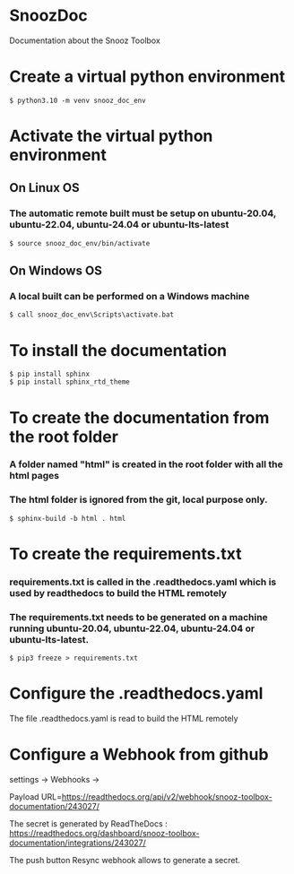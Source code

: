 # SnoozDoc
Documentation about the Snooz Toolbox

# Create a virtual python environment
```
$ python3.10 -m venv snooz_doc_env
```

# Activate the virtual python environment

## On Linux OS
### The automatic remote built must be setup on ubuntu-20.04, ubuntu-22.04, ubuntu-24.04 or ubuntu-lts-latest
```
$ source snooz_doc_env/bin/activate
```

## On Windows OS
### A local built can be performed on a Windows machine
```
$ call snooz_doc_env\Scripts\activate.bat
```

# To install the documentation
```
$ pip install sphinx  
$ pip install sphinx_rtd_theme  
```

# To create the documentation from the root folder
### A folder named "html" is created in the root folder with all the html pages
### The html folder is ignored from the git, local purpose only.
```
$ sphinx-build -b html . html
```

# To create the requirements.txt
### requirements.txt is called in the .readthedocs.yaml which is used by readthedocs to build the HTML remotely
### The requirements.txt needs to be generated on a machine running ubuntu-20.04, ubuntu-22.04, ubuntu-24.04 or ubuntu-lts-latest.
```
$ pip3 freeze > requirements.txt
```

# Configure the .readthedocs.yaml
The file .readthedocs.yaml is read to build the HTML remotely  

# Configure a Webhook from github 
settings  → Webhooks → 

Payload URL=https://readthedocs.org/api/v2/webhook/snooz-toolbox-documentation/243027/

The secret is generated by ReadTheDocs : 
https://readthedocs.org/dashboard/snooz-toolbox-documentation/integrations/243027/

The push button Resync webhook allows to generate a secret.
